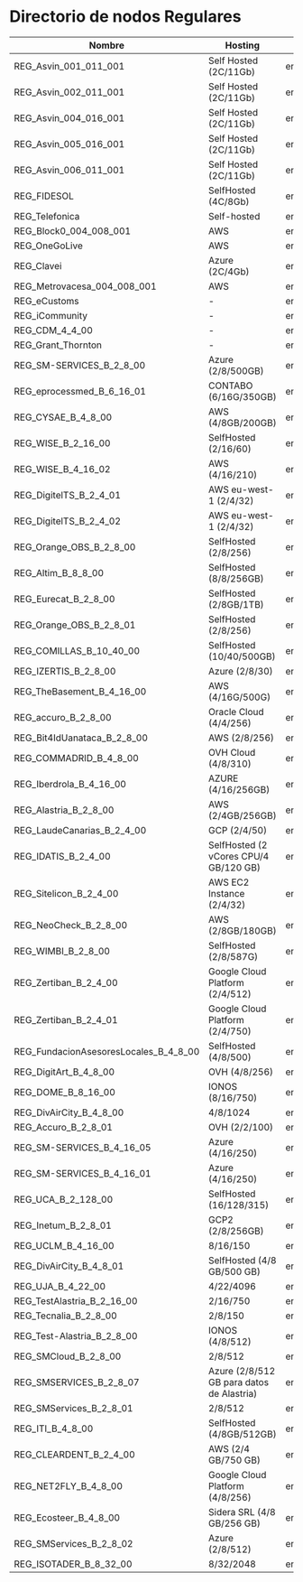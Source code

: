 # Directorio de nodos Regulares
| Nombre                      | Hosting                                   | Enode |
| ---                         | ---                                       | ---   |
| REG_Asvin_001_011_001       | Self Hosted (2C/11Gb)                     | enode://65b567362f59c87a838b2ad35ffddf682fe9c2a7189a31f280bde0182d43a0f7c6e5cdf60c7824b43d4f9a2e4ecb0df10377f3356f7ddf67b3027cbab3219075@35.234.123.138:30303  |
| REG_Asvin_002_011_001       | Self Hosted (2C/11Gb)                     | enode://bb21b4809bed352b257554256b46ad3b1e3a90b7babdaffab277002a876a642fb03f225096134a069c499b092ce6edb7206169541b8bdde1bfed6bb776b8334f@91.250.82.163:30303   |
| REG_Asvin_004_016_001       | Self Hosted (2C/11Gb)                     | enode://84bd835d57c68f6e3654e649337205b251b630bae933c3544fa59848e59747f25dfaafea6ef9671e7c2394a93b73a41d07ceb1a4e3439eac9a42d34bbd2b9f63@34.107.93.74:30303    |
| REG_Asvin_005_016_001       | Self Hosted (2C/11Gb)                     | enode://1e004b1fbd3252c248a6a24635941c23448e3fd347b87f373d6001feb0518dc0d5e129c6394f472ce70af5ff28b6f29b82cdfe6c96ae6c14cb4611e7d3701b8e@34.89.150.65:30303 	 |
| REG_Asvin_006_011_001       | Self Hosted (2C/11Gb)                     | enode://32773c3170d42e1d54650c31cbf8537a74966d39e4f749d8a3d7330b6333e9bf65aad47d55c912e98e503b5d88e7ab3731ce6f399fb4d4242810e08514e10496@212.15.209.189:30303  |
| REG_FIDESOL                 | SelfHosted (4C/8Gb)                       | enode://a7cac18bc5684c6f512b2cea22fcc65118565cc081c5056a391f5a48ad6f573b47eccc23dabea2f70721fbc14b4bde97edf5f0aecdebd6146f1290e6981c0b3d@80.34.8.215:30303     |
| REG_Telefonica              | Self-hosted                               | enode://10a2bf67089f38454301b9ba004ab78e660f7faf9811c66f98d536b851bee17cc5bd7aefd0438791e4875864d1b803b13b250c5589df21ad700a3929851a5245@81.46.210.187:30303  |
| REG_Block0_004_008_001      | AWS                                       | enode://2a2832441458c921a2ae27b3a001512f436254a6d743fc9e796e5acc44fa7583acec9ad061352b1305668c9357d35f53e1f1683ad974d36a3893e5e24551d6ff@3.66.175.69:30303     |
| REG_OneGoLive               | AWS                                       | enode://9a1db09bc5f28019f3ab9be6d034a7324ea88ed050cc090839e3a14e5469edaffd2a5fc5ee30ca6a7706ea52387da397ee61f082514e8ffe2d1c57a0711cbef6@54.170.111.19:30303   |
| REG_Clavei                  | Azure (2C/4Gb)                            | enode://70f2ba4804ce2e6b68232f9c277c2abb8a373274ef055eae6175885ba7866802c664ae589c35c1ad1da005cf18122ad02bacce55bcb1561f70699759381e9c1d@137.117.170.193:30303 |
| REG_Metrovacesa_004_008_001 | AWS                                       | enode://c3da107188faa7940ada9833819d12520b4dd94cff0ca418d89e62fc90546ca7502452c7a127f657deacded2e9a67b95d18fad7a342c217ad9d5aad38f574712@18.168.169.239:30303  |
| REG_eCustoms                | -                                         | enode://924d67c546d3c009fb500f7f478138f54c05f0e3439b1edfd823acb886fa173a43640947e3e18feb8bca36abe28391a8c86f3bff99d3518c1a8814c08fde48b2@35.240.16.43:30303    |
| REG_iCommunity              | -                                         | enode://4dd807ae01f1cff9f82cb454fe0c0deaa60ad5a8241d2031361ede6b141b42c95048b2a3ba2772d1f2404e9cf0f7a8cb128646c810fe7747ca3df73f75f8a47d@15.236.219.22:30303   |
| REG_CDM_4_4_00              | -                                         | enode://f9bfd4f89f4969a3ad7fe7d7052e0135f2f80681af343ffc1a599a99c46a82b82536fa0e39c3e08eeae715f77dee88777eeae5b574ffd653c8fdfeb0f1238569@52.47.79.5:30303      |
| REG_Grant_Thornton          | -                                         | enode://f884e0a806880d73a236871be233f8e009d83f2b71503baf68f9402423228f8c1f70b5eddb74545cde0969413857004d78100e0a5e3d80ff0996fd10c2014e70@52.48.241.156:30303   |
| REG_SM-SERVICES_B_2_8_00 | Azure (2/8/500GB) | enode://d49da78ba1fb578fe4075a2ffb76a23d792876c543768f94a292b69c60bd995000db28ac350f572b02d9cdfe1ae32c350e1734889d1d0e2f892f896aa6ca04da@20.126.112.52:30303 |
| REG_eprocessmed_B_6_16_01 | CONTABO (6/16G/350GB) | enode://84f964868779da65d02597ee67e1436086a7350ff6e5a86adf31f453abfb6c07941feb284ffaf9b1059041b4e5e325b08a0835e39dea87c7c762f9250e2bf65d@75.119.152.191:30303 |
| REG_CYSAE_B_4_8_00 | AWS (4/8GB/200GB) | enode://c8258e828b16ce2127421b3d4c15b8b8777684f85e957f3d7256e1a06690f4858800021e17c8f04335384d419511d7f64dbc8828e5913d27a1c0dc3bc85236c2@54.216.118.18:30303 |
| REG_WISE_B_2_16_00 | SelfHosted (2/16/60) | enode://281c9b608e30dd886694b1246bf27964f678c9d963ac77ce9d2ac005d37ae02f780650575424fa657088b8a84fd29e7daa394d5079b610362c77819b736ef132@178.32.176.177:30303 |
| REG_WISE_B_4_16_02 | AWS (4/16/210) | enode://a390eefd3452772b953720380d02a92841b99990b6ca8ea646b41f072ee1c2e7b4a929f9a5f1252c6b48b61d88e1f54015d4b913f3c99647507b6c30f4dd7269@18.101.66.28:30303 |
| REG_DigitelTS_B_2_4_01 | AWS eu-west-1 (2/4/32) | enode://f7d5c90627df9b4e828667538ea889028689bf4e19695f148401fd379f18c4034ad13815b05fae20e179a3a446af522442a89a26f90cc22f40fb274ee90a5770@52.19.141.129:30303 |
| REG_DigitelTS_B_2_4_02 | AWS eu-west-1 (2/4/32) | enode://31c8f73a7967095da964f54b1c76e0b82c8cf75a556c1295b6e662b17abe05a8d945164e76f02ffbd5526360cb2a9d657ab5939c9e2cb58f6c559edfe6284cf7@63.33.103.195:30303 |
| REG_Orange_OBS_B_2_8_00 | SelfHosted (2/8/256) | enode://70bad3ca9af339821e3f32a163342b37868fc527bf4cca0f4e108dc76e09b5934485cff71f4378d0e4126e5c167e4af47917457cffdfd27655662e81acfe78ad@90.84.168.240:30303 |
| REG_Altim_B_8_8_00 | SelfHosted (8/8/256GB) | enode://a002b90a49a2f9b06720315bc12e3edec2c4e80b05bb31c3232823afcde355d884ff6732f93fcf68132cf77b5a8fd28ce82a627f37d81a66386a4e5705e5cee7@45.95.197.71:30303 |
| REG_Eurecat_B_2_8_00 | SelfHosted (2/8GB/1TB) | enode://0e70c7d5ec382822ec35e742fb3800e7b91da938683a646f93a54d0bb5f3cbfd1a7907e26666f43c210b26bfe0f219bc880476a1fee08c3a8aaf7ef4f78f3146@212.170.14.86:30303 |
| REG_Orange_OBS_B_2_8_01 | SelfHosted (2/8/256) | enode://3f5d4d94118b720b782ba322dfc25c9b5530cd75e138d37a9d44cda97d04763f99a334429422b493f7d88afba1adf767d0334b1923fa750b8e79b79016030d80@90.84.193.22:30303 |
| REG_COMILLAS_B_10_40_00 | SelfHosted (10/40/500GB) | enode://2f760d168872876a0cd000a8c0fe1f7ebbca0f51c89dd0d03535489f76c459cba37eb1425878ecf863150ece1ead2f2ed7d518f12b912959cc2af5a0e964a420@130.206.64.6:30303 |
| REG_IZERTIS_B_2_8_00 | Azure (2/8/30) | enode://b81cc844152a21deda2613ac185fc1b8eae99576ff9098ce525debe5a7e9005895ce7d46c65b63bc79b7030ad50db90407d5016ea2f39b36f86d3760db2d30c0@46.137.29.114:30303 |
| REG_TheBasement_B_4_16_00 | AWS (4/16G/500G) | enode://63a118939d5de4941eefabe628fa7cf11f2a564e80db3a94d99053c34d9443544ac414216eab1968c8a917e2a6a6bbe63fe19dbd2c61dbcba95e47db5567784f@34.249.11.251:30303 |
| REG_accuro_B_2_8_00 | Oracle Cloud (4/4/256) | enode://40b10be771121a3bcab1e751c93a2e0cacbb0efa5b6c9602bb61cbaa078947d3a54d8b34bdfbbdbc088d24f55a10adf1218c446463c8107dc6d31726d71ec6f7@143.47.49.0:30303 |
| REG_Bit4IdUanataca_B_2_8_00 | AWS (2/8/256) | enode://76fc36d6b629cacac4c5d92d949fa96ec11eec576e086797eafdacde255f91a15933d8998df9a6170d99e1b8cca38c24c3db529f1239c868a4603c2d1e0de2a8@52.208.201.169:30303 |
| REG_COMMADRID_B_4_8_00 | OVH Cloud (4/8/310) | enode://f53739a8726f77bc0dabb8809041e531db10affc376fff1e1040e14cf03189b305d518ee9fb1e1182d0429bdf561b5365fb7f927d866aa33c54e30152dcb1a58@51.195.216.215:30303 |
| REG_Iberdrola_B_4_16_00 | AZURE (4/16/256GB) | enode://f7bbd1f6c4de7c2b43c18049324b31d3ce11cbd4f158eb573328fcd2578e313ed0730863a76ba3cd044295e20ef7199775ae8b29901801f91a156a5ffed64e10@51.144.112.71:30303 |
| REG_Alastria_B_2_8_00 | AWS (2/4GB/256GB) | enode://3dbd2a8d98f425efa2ce62b37329599eac62f0b166cf75d8007f510b04280b36a36735b7f3fa3e1326834b5b55a057fee4b7f480b034309b621d8766fa4256d6@3.251.45.181:30303 |
| REG_LaudeCanarias_B_2_4_00 | GCP (2/4/50) | enode://359132918ac4ccd259b1ee2b55a7155b541498f49659e4dc399eb1d5ace7221f127f086a0a1cd01705dce98a8dcd3b2f7ca20c892665c25ebd44070f2987c54e@35.205.74.157:30303 |
| REG_IDATIS_B_2_4_00 | SelfHosted (2 vCores CPU/4 GB/120 GB) | enode://d2eec0b48a88f9bea2528c3a41043f1185b393dd761cdc5791d3316d321e53153487219cb20a13d9d736e9912602474c5c0a33b3142a76034b501c40c64f1d6c@212.227.37.78:30303 |
| REG_Sitelicon_B_2_4_00 | AWS EC2 Instance (2/4/32) | enode://7b8eb0eaddc3ab8722487d904da95d18d9e1a80a3b4ae534f49e122229e4b383b18838ead42395200d98fb4789e414bd1da1a67bceafbaeee3794145c97ac583@18.101.11.155:30303 |
| REG_NeoCheck_B_2_8_00 | AWS (2/8GB/180GB) | enode://c39487c3ea81996f93556f2beccf168e16ebac1bfd08743b8ab10444119c9b88ae9d865af0b890ff78e88bc0dce58980c96012b99bfb7d3a5a7d1b6360863cfc@54.217.55.178:30303 |
| REG_WIMBI_B_2_8_00 | SelfHosted (2/8/587G) | enode://becbc43c3bdf07d1feb3bcaf8021b851ed4ea06cd5070d7f30964ea59d9821d58cf7a9a5cdf3712c3c4c1b519f50fc6c9c76fd91949544bb92a95fac35b8c95c@212.8.103.143:30303 |
| REG_Zertiban_B_2_4_00 | Google Cloud Platform (2/4/512) | enode://6a7126666ff72f80229e81b1887602ae8990c608fa5aecdfec63dbd80d38015a65ed13c4609a5ada1899d1202d78d239d73af2f253ce6b525dd989c1f379cb1a@35.205.106.151:30303 |
| REG_Zertiban_B_2_4_01 | Google Cloud Platform (2/4/750) | enode://a681bf9f34ad8c531a36bd2895fa55a035ccdabeacd00659618d70a0fcbf748dbd41bb4fe35fca7190d982139b04c08d9e831cefcbf558f3b7d11b8eef7dc299@34.175.114.107:30303 |
| REG_FundacionAsesoresLocales_B_4_8_00 | SelfHosted (4/8/500) | enode://d58ff886b4cabd8d037df74c8bf0d3f0622ead0fced4f170c7d7e38ed34894d477af1d0f68551cf246701d00f60abc586875151aab399f55a39203b7ae1ece89@195.77.33.226:30303 |
| REG_DigitArt_B_4_8_00 | OVH (4/8/256) | enode://dcd77a5e302e994e8e89b6535429cdce50bc09a38a2579ef5fa272306543f4c30f90b082cf69ed2d72cb1790a1655bee8cc9646dbe1e4ea0558121f32c5c3ba0@178.33.165.68:30303 |
| REG_DOME_B_8_16_00 | IONOS (8/16/750) | enode://fa3b5369cc7a5ead3c38ae039bbd70292a7af129f5d7f8e5b3f921eefa38c3ea59d9742582c99a53d00977627c27670f1ebf7cf781d6dbc4c58ceb9e8399db73@194.164.195.39:30303 |
| REG_DivAirCity_B_4_8_00 | 4/8/1024 | enode://8b34359c853b8ef33cec97476ef6330e692497cd802346daa4ba8b9eea9520856c1adff4cf159560843332998ef233774cec5d9015c3eb08dcf16984aa11ce87@155.207.26.52:30303 |
| REG_Accuro_B_2_8_01 | OVH (2/2/100) | enode://10ce1f0616e6145818386f7beb5f09ec7072b319f7ca5f0ed459c7cd7b1e75158dfb3c19f85bfd2d2334e417705fbe66dd8bace9a9cc133be8bf8ec48f4b210b@57.129.30.83:30303 |
| REG_SM-SERVICES_B_4_16_05 | Azure (4/16/250) | enode://d239750e2de5424c638823ae0e6c79394eeb13d785ea5d824f01260f0a642e832d2f38e303b35fdf996fa0185f9b1a2bfc8705b5fda69fb07c544469abbf56a2@137.117.194.49:30303 |
| REG_SM-SERVICES_B_4_16_01 | Azure (4/16/250) | enode://ece5ecc4ad3aaaadfa8f0d7d5d5e9692afbbde4a3ad98424436f2a457557190e6ebc5bc0263ead3488639e24eec6b9d856008fd0f9f119399efbdcacecefffcc@51.136.7.182:30303 |
| REG_UCA_B_2_128_00 | SelfHosted (16/128/315) | enode://c26ccf26dfa0cf227b486f919e0a92540b99d521c93e3f626553d5b8a6aa7402b0da511502410855a021718f716cbb8097028077d5720613a25f6e10047282cf@150.214.89.36:30303 |
| REG_Inetum_B_2_8_01 | GCP2 (2/8/256GB) | enode://c036cf1e989c83245e7113859e663e70cc5ca1ea2110b3e793f41976cfe3e4ce5f26f27b72220b05b5f5887666b11d59d9a0f787367d38d1431d750b126076b5@34.175.89.69:30303 |
| REG_UCLM_B_4_16_00 | 8/16/150 | enode://4647c62ba9cb01646207ca4c4f8bd4c8a8097761255fed5a5a5480b2cef365de1f5a5bebeafe8b0365bc0ec335fa4bbc922967245b7fe40d3a0a807193ac7ea7@161.67.137.18:30303 |
| REG_DivAirCity_B_4_8_01 | SelfHosted (4/8 GB/500 GB) | enode://14633d215a766d8e20de4e2d50ba258ee3d081d561002e0484e834bd96c55f4f1102132308e1a3b43aa198150870529b5663fbe5675fb2b001a0da7ac706b33e@155.207.26.42:30303 |
| REG_UJA_B_4_22_00 | 4/22/4096 | enode://8cff7e967c51a5f6c34d1fb4e21090ae71d5c742438d02b259dcb5d05eccdca5bb57a10c02790b805e2c5349edb8c9008f017396b2f33407d29502c1c33acf01@150.214.97.169:30303 |
| REG_TestAlastria_B_2_16_00 | 2/16/750 | enode://a6b528c5b68528f4323992c41ea01f704ccf788e7bf6ab049de4b6aee1482125a0f4a0ba3fb9ae806dc628d8e1393187908066729dfbe61c2acc5d28a43d513b@213.165.80.148:30303 |
| REG_Tecnalia_B_2_8_00 | 2/8/150 | enode://5065b712b1f6b1654e24cc7cccd44bb78d9238227f108074b81d25fbe19157963b884b703e4783be3cc321d18c100a5d9cbe73aadc73217ecfcb77b0eea7e798@150.241.8.231:30303 |
| REG_Test-Alastria_B_2_8_00 | IONOS (4/8/512) | enode://735f292ffdaf6932c5132d8443a93431662fad1270abdb0f2fa0dfa7ea6d6aa32fe9e85d97a3e0ff07fb2762e1c8a4bb35eba3a31e5b8b5768acbb8c9f3d5183@213.165.85.101:30303 |
| REG_SMCloud_B_2_8_00 | 2/8/512 | enode://34a93586cc829c8e4e7b646de802c126c65ddc5f8aae7618b4c7cace2ba4ccbbe8b0b835bd620a23569d47869f9457c776bf9e5c22a104911dbaaaa329f6d51f@51.136.99.100:30303 |
| REG_SMSERVICES_B_2_8_07 | Azure (2/8/512 GB para datos de Alastria) | enode://e238d8b11c3cd57e1f3a6ee39e6a2afd0aa9bef34c1717293ae59ff193d7ae14e8f0c54d4d4a8f70c04d0c56cc5f202b43e9e0fce719b3655ae37a5cad3be997@51.136.97.100:30303 |
| REG_SMServices_B_2_8_01 | 2/8/512 | enode://8a2cc1512850a756152ac3e91058dc704c5c206d3013f35b447b38bb9ce7b8f02c65fb69fbfe23f6deac1dd5b66e7eb267a6a6fd090ae3e084051c35e4056eb8@20.160.171.242:30303 |
| REG_ITI_B_4_8_00 | SelfHosted (4/8GB/512GB) | enode://c4bc057c490c9f995f156de5f5a8290b6ea68199b1926ebd4b68c27bbde3013287e467bffe673e88deb73eea5b38570878384ff6cac20c13bde01e8fdd967b95@158.42.156.219:30303 |
| REG_CLEARDENT_B_2_4_00 | AWS (2/4 GB/750 GB) | enode://40088ff57c7cac8f15a13fb401ab364eff1ac2f2162b37b7af668621f8757fc1d74a65563f92818808b460e3b882b5f827b211688e1536e70d5950e3b6a9f3fc@63.32.173.201:30303 |
| REG_NET2FLY_B_4_8_00 | Google Cloud Platform (4/8/256) | enode://2ae226a445790364d9e5587cc1f9905f697762b1c9dd24cd592ca9115138ed83edce53922cae153e9971ac1e9e582533964eb89c8180be44f53a2a8bcdd0ebc6@34.171.212.190:30303 |
| REG_Ecosteer_B_4_8_00 | Sidera SRL (4/8 GB/256 GB) | enode://1f06a968d85d7baebdcddebdafbc1d02a75c4b2c951d885db195bfb9581fd4112a7708120999af895a2af9232bed7f9694f1aebd84409539fd100c56e6df2af5@185.141.86.34:30303 |
| REG_SMServices_B_2_8_02 | Azure (2/8/512) | enode://b3761a2f54f5be5cbd73c0e31c4b0a552a93f03433c59ae40d16da9d4b9f5fc9d1e92ca9a860af54ba3f2f6713e7c40018f0fcfd41e0e04d71e7f62128104966@108.142.237.13:30303 |
| REG_ISOTADER_B_8_32_00 | 8/32/2048 | enode://787ae913fb664a1fec031baef2f995e4ce0020d29d926088b28a1b63ee7b9cea8dbd9363234d4557496c22fa8e4c991f55e026a4e5b7416adc1730b5d0320b55@46.27.200.45:30303 |
